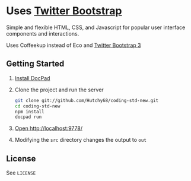 # Uses [Twitter Bootstrap](http://getbootstrap.com/)

Simple and flexible HTML, CSS, and Javascript for popular user interface components and interactions.

Uses Coffeekup instead of Eco and [Twitter Bootstrap 3](http://getbootstrap.com/getting-started/#migration)

## Getting Started

1. [Install DocPad](https://github.com/bevry/docpad)

1. Clone the project and run the server

	``` bash
	git clone git://github.com/Hutchy68/coding-std-new.git
	cd coding-std-new
	npm install
	docpad run
	```

1. [Open http://localhost:9778/](http://localhost:9778/)

1. Modifying the `src` directory changes the output to `out`

## License

See `LICENSE`
